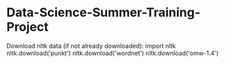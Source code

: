 # Data-Science-Summer-Training-Project

Download nltk data (if not already downloaded):
    import nltk
    nltk.download('punkt')
    nltk.download('wordnet')
    nltk.download('omw-1.4')
